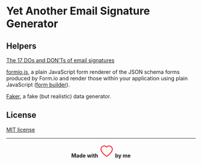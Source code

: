 # Yet Another Email Signature Generator

## Helpers

[The 17 DOs and DON’Ts of email signatures](https://exclaimer.com/email-signature-handbook/the-17-email-signature-dos-and-donts/)

[formio.js](https://github.com/formio/formio.js), a plain JavaScript form renderer of the JSON schema forms produced by Form.io and render those within your application using plain JavaScript ([form builder](https://formio.github.io/formio.js/app/builder.html)).

[Faker](https://fakerjs.dev/), a fake (but realistic) data generator.

## License

[MIT license](./LICENSE)

---
<h4 align="center">
Made with&nbsp;
<img alt="A simple heart" src="./assets/heart.svg">
&nbsp;by me
</h4>